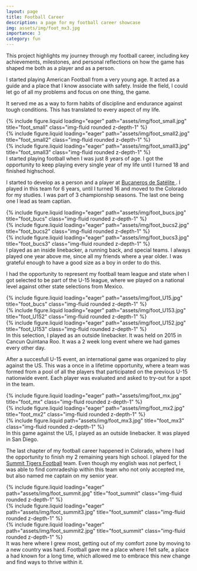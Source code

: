 ```yaml
---
layout: page
title: Football Career
description: a page for my football career showcase
img: assets/img/foot_mx3.jpg
importance: 3
category: fun
---
```


This project highlights my journey through my football career, including key achievements, milestones, and personal reflections on how the game has shaped me both as a player and as a person.

I started playing American Football from a very young age. It acted as a guide and a place that I know associate with safety. Inside the field, I could let go of all my problems and focus on one thing, the game. 

It served me as a way to form habits of discipline and endurance against tough conditions. This has translated to every aspect of my life.

<div class="row">
    <div class="col-sm mt-3 mt-md-0">
        {% include figure.liquid loading="eager" path="assets/img/foot_small.jpg" title="foot_small" class="img-fluid rounded z-depth-1" %}
    </div>
    <div class="col-sm mt-3 mt-md-0">
        {% include figure.liquid loading="eager" path="assets/img/foot_small2.jpg" title="foot_small2" class="img-fluid rounded z-depth-1" %}
    </div>
    <div class="col-sm mt-3 mt-md-0">
        {% include figure.liquid loading="eager" path="assets/img/foot_small3.jpg" title="foot_small3" class="img-fluid rounded z-depth-1" %}
    </div>
</div>
<div class="caption">
    I started playing football when I was just 8 years of age. I got the opportunity to keep playing every single year of my life until I turned 18 and finished highschool. 
</div>

I started to develop as a person and a player at <a href="http://www.bucaneros.com.mx/" > Bucaneros de Satélite </a>. I played in this team for 6 years, until I turned 16 and moved to the Colorado for my studies. I was part of 3 championship seasons. The last one being one I lead as team captian. 

<div class="row">
    <div class="col-sm mt-3 mt-md-0">
        {% include figure.liquid loading="eager" path="assets/img/foot_bucs.jpg" title="foot_bucs" class="img-fluid rounded z-depth-1" %}
    </div>
    <div class="col-sm mt-3 mt-md-0">
        {% include figure.liquid loading="eager" path="assets/img/foot_bucs2.jpg" title="foot_bucs2" class="img-fluid rounded z-depth-1" %}
    </div>
    <div class="col-sm mt-3 mt-md-0">
        {% include figure.liquid loading="eager" path="assets/img/foot_bucs3.jpg" title="foot_bucs3" class="img-fluid rounded z-depth-1" %}
    </div>
</div>
<div class="caption">
    I played as an inside linebacker, a running back, and special teams. I always played one year above me, since all my friends where a year older. I was grateful enough to have a good size as a boy in order to do this. 
</div>

I had the opportunity to represent my football team league and state when I got selected to be part of the U-15 league, where we played on a national level against other state selections from Mexico.

<div class="row">
    <div class="col-sm mt-3 mt-md-0">
        {% include figure.liquid loading="eager" path="assets/img/foot_U15.jpg" title="foot_bucs" class="img-fluid rounded z-depth-1" %}
    </div>
    <div class="col-sm mt-3 mt-md-0">
        {% include figure.liquid loading="eager" path="assets/img/foot_U153.jpg" title="foot_U152" class="img-fluid rounded z-depth-1" %}
    </div>
    <div class="col-sm mt-3 mt-md-0">
        {% include figure.liquid loading="eager" path="assets/img/foot_U152.jpg" title="foot_U153" class="img-fluid rounded z-depth-1" %}
    </div>
</div>
<div class="caption">
    In this selection, I played as an outside linebacker. It was held on 2015 in Cancun Quintana Roo. It was a 2 week long event where we had games every other day. 
</div>

After a succesfull U-15 event, an international game was organized to play against the US. This was a once in a lifetime opportunity, where a team was formed from a pool of all the players that participated on the previous U-15 nationwide event. Each player was evaluated and asked to try-out for a spot in the team. 

<div class="row">
    <div class="col-sm mt-3 mt-md-0">
        {% include figure.liquid loading="eager" path="assets/img/foot_mx.jpg" title="foot_mx" class="img-fluid rounded z-depth-1" %}
    </div>
    <div class="col-sm mt-3 mt-md-0">
        {% include figure.liquid loading="eager" path="assets/img/foot_mx2.jpg" title="foot_mx2" class="img-fluid rounded z-depth-1" %}
    </div>
</div>
<div class="row justify-content-sm-center">
    <div class="col-sm-8 mt-3 mt-md-0">
        {% include figure.liquid path="assets/img/foot_mx3.jpg" title="foot_mx3" class="img-fluid rounded z-depth-1" %}
    </div>
</div>
<div class="caption">
    In this game against the US, I played as an outside linebacker. It was played in San Diego. 
</div>

The last chapter of my football career happened in Colorado, where I had the opportunity to finish my 2 remaining years high school. I played for the <a href="https://www.maxpreps.com/co/frisco/summit-tigers/football/"> Summit Tigers Football</a> team. Even though my english was not perfect, I was able to find comradeship within this team who not only accepted me, but also named me captain on my senior year. 

<div class="row">
    <div class="col-sm mt-3 mt-md-0">
        {% include figure.liquid loading="eager" path="assets/img/foot_summit.jpg" title="foot_summit" class="img-fluid rounded z-depth-1" %}
    </div>
    <div class="col-sm mt-3 mt-md-0">
        {% include figure.liquid loading="eager" path="assets/img/foot_summit3.jpg" title="foot_summit" class="img-fluid rounded z-depth-1" %}
    </div>
    <div class="col-sm mt-3 mt-md-0">
        {% include figure.liquid loading="eager" path="assets/img/foot_summit2.jpg" title="foot_summit" class="img-fluid rounded z-depth-1" %}
    </div>
</div>
<div class="caption">
    It was here where I grew most, getting out of my comfort zone by moving to a new country was hard. Football gave me a place where I felt safe, a place a had known for a long time, which allowed me to embrace this new change and find ways to thrive within it.
</div>